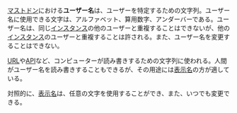 <div>

[マストドン](/Mastodon "Mastodon")における**ユーザー名**は、ユーザーを特定するための文字列。ユーザー名に使用できる文字は、アルファベット、算用数字、アンダーバーである。ユーザー名は、同じ[インスタンス](/%E3%82%A4%E3%83%B3%E3%82%B9%E3%82%BF%E3%83%B3%E3%82%B9 "インスタンス")の他のユーザーと重複することはできないが、他の[インスタンス](/%E3%82%A4%E3%83%B3%E3%82%B9%E3%82%BF%E3%83%B3%E3%82%B9 "インスタンス")のユーザーと重複することは許される。また、ユーザー名を変更することはできない。

[URL](/index.php?title=URL&action=edit&redlink=1 "URL (存在しないページ)")や[API](/index.php?title=API&action=edit&redlink=1 "API (存在しないページ)")など、コンピューターが読み書きするための文字列に使われる。人間がユーザー名を読み書きすることもできるが、その用途には[表示名](/%E8%A1%A8%E7%A4%BA%E5%90%8D "表示名")の方が適している。

対照的に、[表示名](/%E8%A1%A8%E7%A4%BA%E5%90%8D "表示名")は、任意の文字を使用することができ、また、いつでも変更できる。

</div>
